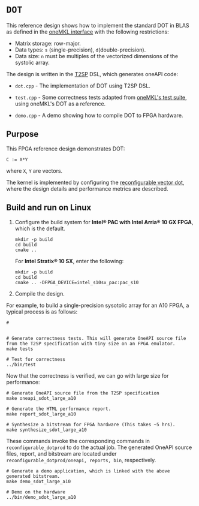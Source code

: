 # `DOT`

This reference design shows how to implement the standard DOT in BLAS as defined in the [oneMKL interface](https://oneapi-src.github.io/oneMKL/domains/blas/blas.html) with the following restrictions:
* Matrix storage: row-major.
* Data types: `s` (single-precision), `d`(double-precision).
* Data size: `n` must be multiples of the vectorized dimensions of the systolic array.

The design is written in the [T2SP](https://github.com/IntelLabs/t2sp) DSL, which generates oneAPI code:

* `dot.cpp` - The implementation of DOT using T2SP DSL.

* `test.cpp` - Some correctness tests adapted from [oneMKL's test suite](https://github.com/oneapi-src/oneMKL/blob/develop/tests/unit_tests/blas/level3/dot_usm.cpp), using oneMKL's DOT as a reference.

* `demo.cpp` - A demo showing how to compile DOT to FPGA hardware.

## Purpose

This FPGA reference design demonstrates DOT:

```
C := X*Y
```
where `X`, `Y` are vectors.

The kernel is implemented by configuring the [reconfigurable vector dot](../reconfigurable_dotprod/README.md), where the design details and performance metrics are described.

## Build and run on Linux

1. Configure the build system for **Intel® PAC with Intel Arria® 10 GX FPGA**, which is the default.

   ```shell
   mkdir -p build
   cd build
   cmake ..
   ```

   For **Intel Stratix® 10 SX**, enter the following:

   ```shell
   mkdir -p build
   cd build
   cmake .. -DFPGA_DEVICE=intel_s10sx_pac:pac_s10
   ```

2. Compile the design.

For example, to build a single-precision sysotolic array for an A10 FPGA, a typical process is as follows:
   ```shell
   #


   # Generate correctness tests. This will generate OneAPI source file from the T2SP specification with tiny size on an FPGA emulator.
   make tests

   # Test for correctness
   ../bin/test
   ```

Now that the correctness is verified, we can go with large size for performance:
   ```shell
   # Generate OneAPI source file from the T2SP specification
   make oneapi_sdot_large_a10

   # Generate the HTML performance report.
   make report_sdot_large_a10

   # Synthesize a bitstream for FPGA hardware (This takes ~5 hrs).
   make synthesize_sdot_large_a10
   ```
   These commands invoke the corresponding commands in `reconfigurable_dotprod` to do the actual job. The generated OneAPI source files, report, and bitstream are located under `reconfigurable_dotprod/oneapi, reports, bin`, respectively.

   ```shell
   # Generate a demo application, which is linked with the above generated bitstream.
   make demo_sdot_large_a10

   # Demo on the hardware
   ../bin/demo_sdot_large_a10
   ```
